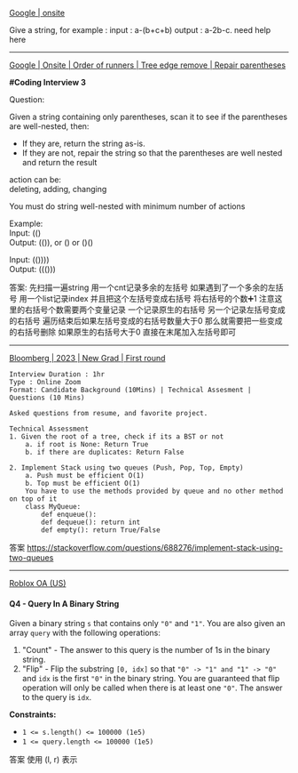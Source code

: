 [Google | onsite](https://leetcode.com/discuss/interview-question/1924901/Google-or-onsite)

Give a string, for example : input : a-(b+c+b) output : a-2b-c. need help here

----------

[Google | Onsite | Order of runners | Tree edge remove | Repair parentheses](https://leetcode.com/discuss/interview-question/2638572/Google-or-Onsite-or-Order-of-runners-or-Tree-edge-remove-or-Repair-parentheses)

**#Coding Interview 3**

Question:

Given a string containing only parentheses, scan it to see if the parentheses are well-nested, then:

-   If they are, return the string as-is.
-   If they are not, repair the string so that the parentheses are well nested and return the result

action can be:  
deleting, adding, changing

You must do string well-nested with minimum number of actions

Example:  
Input: (()  
Output: (()), or () or ()()

Input: (())))  
Output: ((()))

答案: 先扫描一遍string 用一个cnt记录多余的左括号 如果遇到了一个多余的左括号 用一个list记录index 并且把这个左括号变成右括号 将右括号的个数➕1 注意这里的右括号个数需要两个变量记录 一个记录原生的右括号 另一个记录左括号变成的右括号 遍历结束后如果左括号变成的右括号数量大于0 那么就需要把一些变成的右括号删除 如果原生的右括号大于0 直接在末尾加入左括号即可 

-------

[Bloomberg | 2023 | New Grad | First round](https://leetcode.com/discuss/interview-question/2723184/Bloomberg-or-2023-or-New-Grad-or-First-round)

```
Interview Duration : 1hr
Type : Online Zoom
Format: Candidate Background (10Mins) | Technical Assesment | Questions (10 Mins)

Asked questions from resume, and favorite project.

Technical Assessment
1. Given the root of a tree, check if its a BST or not
	a. if root is None: Return True
	b. if there are duplicates: Return False
	
2. Implement Stack using two queues (Push, Pop, Top, Empty)
	a. Push must be efficient O(1)
	b. Top must be efficient O(1)
	You have to use the methods provided by queue and no other method on top of it
	class MyQueue:
		def enqueue():
		def dequeue(): return int
		def empty(): return True/False
```

答案 https://stackoverflow.com/questions/688276/implement-stack-using-two-queues

------

[Roblox OA (US)](https://leetcode.com/discuss/interview-question/2476645/Roblox-OA-%28US%29)

#### Q4 - Query In A Binary String

Given a binary string  `s`  that contains only  `"0"`  and  `"1"`. You are also given an array  `query`  with the following operations:

1.  "Count" - The answer to this query is the number of 1s in the binary string.
2.  "Flip" - Flip the substring  `[0, idx]`  so that  `"0" -> "1" and "1" -> "0"`  and  `idx`  is the first  `"0"`  in the binary string. You are guaranteed that flip operation will only be called when there is at least one  `"0"`. The answer to the query is  `idx`.

**Constraints:**

-   `1 <= s.length() <= 100000 (1e5)`
-   `1 <= query.length <= 100000 (1e5)`

答案 使用 (l, r) 表示 
<!--stackedit_data:
eyJoaXN0b3J5IjpbLTE2MTk2MzQ4MjMsNTkwMzA4OTk3LDczMD
k5ODExNl19
-->